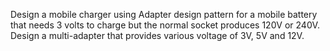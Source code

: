 Design a mobile charger using Adapter design pattern for a
mobile battery that needs 3 volts to charge but the normal
socket produces 120V or 240V. Design a multi-adapter that
provides various voltage of 3V, 5V and 12V.

